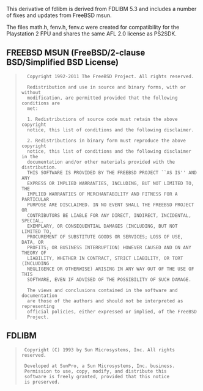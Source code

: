 This derivative of fdlibm is derived from FDLIBM 5.3 and includes a number of
fixes and updates from FreeBSD msun.

The files math.h, fenv.h, fenv.c were created for compatibility
for the Playstation 2 FPU and shares the same AFL 2.0 license as PS2SDK.

## FREEBSD MSUN (FreeBSD/2-clause BSD/Simplified BSD License)

>       Copyright 1992-2011 The FreeBSD Project. All rights reserved.
>
>       Redistribution and use in source and binary forms, with or without
>       modification, are permitted provided that the following conditions are
>       met:
>
>       1. Redistributions of source code must retain the above copyright
>       notice, this list of conditions and the following disclaimer.
>
>       2. Redistributions in binary form must reproduce the above copyright
>       notice, this list of conditions and the following disclaimer in the
>       documentation and/or other materials provided with the distribution.
>       THIS SOFTWARE IS PROVIDED BY THE FREEBSD PROJECT ``AS IS'' AND ANY
>       EXPRESS OR IMPLIED WARRANTIES, INCLUDING, BUT NOT LIMITED TO, THE
>       IMPLIED WARRANTIES OF MERCHANTABILITY AND FITNESS FOR A PARTICULAR
>       PURPOSE ARE DISCLAIMED. IN NO EVENT SHALL THE FREEBSD PROJECT OR
>       CONTRIBUTORS BE LIABLE FOR ANY DIRECT, INDIRECT, INCIDENTAL, SPECIAL,
>       EXEMPLARY, OR CONSEQUENTIAL DAMAGES (INCLUDING, BUT NOT LIMITED TO,
>       PROCUREMENT OF SUBSTITUTE GOODS OR SERVICES; LOSS OF USE, DATA, OR
>       PROFITS; OR BUSINESS INTERRUPTION) HOWEVER CAUSED AND ON ANY THEORY OF
>       LIABILITY, WHETHER IN CONTRACT, STRICT LIABILITY, OR TORT (INCLUDING
>       NEGLIGENCE OR OTHERWISE) ARISING IN ANY WAY OUT OF THE USE OF THIS
>       SOFTWARE, EVEN IF ADVISED OF THE POSSIBILITY OF SUCH DAMAGE.
>
>       The views and conclusions contained in the software and documentation
>       are those of the authors and should not be interpreted as representing
>       official policies, either expressed or implied, of the FreeBSD
>       Project.

## FDLIBM

>      Copyright (C) 1993 by Sun Microsystems, Inc. All rights reserved.
>
>      Developed at SunPro, a Sun Microsystems, Inc. business.
>      Permission to use, copy, modify, and distribute this
>      software is freely granted, provided that this notice
>      is preserved.

